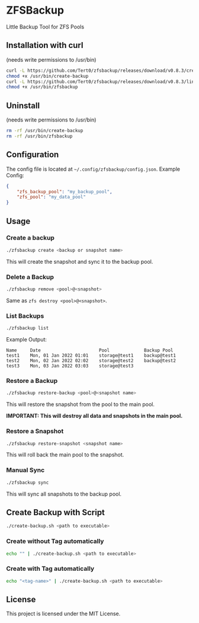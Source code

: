 # ZFSBackup
Little Backup Tool for ZFS Pools

## Installation with curl
(needs write permissions to /usr/bin)
```bash
curl -L https://github.com/Tert0/zfsbackup/releases/download/v0.8.3/create-backup.sh -o /usr/bin/create-backup
chmod +x /usr/bin/create-backup
curl -L https://github.com/Tert0/zfsbackup/releases/download/v0.8.3/linux-amd64-zfsbackup -o /usr/bin/zfsbackup
chmod +x /usr/bin/zfsbackup
```

## Uninstall
(needs write permissions to /usr/bin)
```bash
rm -rf /usr/bin/create-backup
rm -rf /usr/bin/zfsbackup
```

## Configuration
The config file is located at `~/.config/zfsbackup/config.json`.
Example Config:
```json
{
    "zfs_backup_pool": "my_backup_pool",
    "zfs_pool": "my_data_pool"
}
```
## Usage
### Create a backup
```bash
./zfsbackup create <backup or snapshot name>
```
This will create the snapshot and sync it to the backup pool.
### Delete a Backup
```bash
./zfsbackup remove <pool>@<snapshot>
```
Same as `zfs destroy <pool>@<snapshot>`.
### List Backups
```bash
./zfsbackup list
```
Example Output:
```
Name     Date                      Pool             Backup Pool
test1    Mon, 01 Jan 2022 01:01    storage@test1    backup@test1
test2    Mon, 02 Jan 2022 02:02    storage@test2    backup@test2
test3    Mon, 03 Jan 2022 03:03    storage@test3
```
### Restore a Backup
```bash
./zfsbackup restore-backup <pool>@<snapshot name>
```
This will restore the snapshot from the pool to the main pool.

**IMPORTANT: This will destroy all data and snapshots in the main pool.**
### Restore a Snapshot
```bash
./zfsbackup restore-snapshot <snapshot name>
```
This will roll back the main pool to the snapshot.
### Manual Sync
```bash
./zfsbackup sync
```
This will sync all snapshots to the backup pool.

## Create Backup with Script
```bash
./create-backup.sh <path to executable>
```
### Create without Tag automatically
```bash
echo "" | ./create-backup.sh <path to executable>
```
### Create with Tag automatically
```bash
echo "<tag-name>" | ./create-backup.sh <path to executable>
```

## License
This project is licensed under the MIT License.